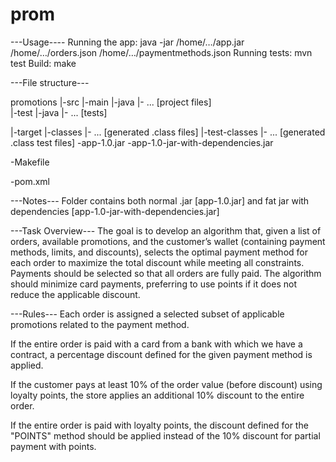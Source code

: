 # prom

---Usage----
Running the app: java -jar /home/…/app.jar /home/…/orders.json /home/…/paymentmethods.json
Running tests: mvn test
Build: make 

---File structure---

promotions
|-src
   |-main
	    |-java
	       |- ... [project files]		
   |-test
	    |-java
	       |- ... [tests]

|-target
       |-classes
		            |- ... [generated .class files] 
       |-test-classes
		            |- ... [generated .class test files]
       -app-1.0.jar
       -app-1.0-jar-with-dependencies.jar
				 		
-Makefile

-pom.xml

---Notes---
Folder contains both normal .jar [app-1.0.jar] and fat jar with dependencies [app-1.0-jar-with-dependencies.jar]

---Task Overview---
The goal is to develop an algorithm that, given a list of orders, available promotions, and the customer’s wallet (containing payment methods, limits, and discounts), selects the optimal payment method for each order to maximize the total discount while meeting all constraints. Payments should be selected so that all orders are fully paid. The algorithm should minimize card payments, preferring to use points if it does not reduce the applicable discount.

---Rules---
Each order is assigned a selected subset of applicable promotions related to the payment method.

If the entire order is paid with a card from a bank with which we have a contract, a percentage discount defined for the given payment method is applied.

If the customer pays at least 10% of the order value (before discount) using loyalty points, the store applies an additional 10% discount to the entire order.

If the entire order is paid with loyalty points, the discount defined for the "POINTS" method should be applied instead of the 10% discount for partial payment with points.
